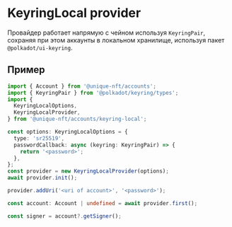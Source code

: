 # KeyringLocal provider
Провайдер работает напрямую с чейном используя `KeyringPair`, сохраняя при этом аккаунты в локальном хранилище, используя пакет `@polkadot/ui-keyring`.

## Пример
```typescript
import { Account } from '@unique-nft/accounts';
import { KeyringPair } from '@polkadot/keyring/types';
import {
  KeyringLocalOptions,
  KeyringLocalProvider,
} from '@unique-nft/accounts/keyring-local';

const options: KeyringLocalOptions = {
  type: 'sr25519',
  passwordCallback: async (keyring: KeyringPair) => {
    return '<password>';
  },
};
const provider = new KeyringLocalProvider(options);
await provider.init();

provider.addUri('<uri of account>', '<password>');

const account: Account | undefined = await provider.first();

const signer = account?.getSigner();
```

